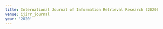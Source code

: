 ```yaml
---
title: International Journal of Information Retrieval Research (2020)
venue: ijirr_journal
year: '2020'
---
```

